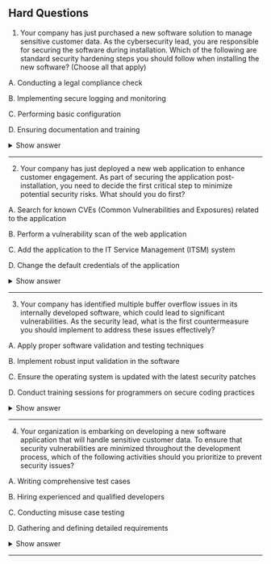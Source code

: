 ## Hard Questions ##

1. Your company has just purchased a new software solution to manage sensitive customer data. As the cybersecurity lead, you are responsible for securing the software during installation. Which of the following are standard security hardening steps you should follow when installing the new software? (Choose all that apply)

A. Conducting a legal compliance check

B. Implementing secure logging and monitoring

C. Performing basic configuration

D. Ensuring documentation and training

<details> <summary>Show answer</summary>

Correct Answers:

✅ B. Implementing secure logging and monitoring
✅ C. Performing basic configuration

Explanation:

Implementing secure logging and monitoring: Ensures all activities (access, errors) are recorded for audits and threat detection. Continuous monitoring helps detect suspicious behaviors early.

Performing basic configuration: Includes changing default credentials, limiting permissions, and adjusting settings to minimize attack surfaces and enforce the Principle of Least Privilege.

Incorrect Answers:
❌ Conducting a legal compliance check: Important for governance but not a technical hardening step during installation.
❌ Ensuring documentation and training: Valuable for usability and operational success but does not directly secure the software during installation.

</details>

---

2. Your company has just deployed a new web application to enhance customer engagement. As part of securing the application post-installation, you need to decide the first critical step to minimize potential security risks. What should you do first?

A. Search for known CVEs (Common Vulnerabilities and Exposures) related to the application

B. Perform a vulnerability scan of the web application

C. Add the application to the IT Service Management (ITSM) system

D. Change the default credentials of the application

<details> <summary>Show answer</summary>

Correct Answer:

✅ D. Change the default credentials of the application

Explanation:
Changing default credentials is the first and most critical step after installing a web application. Default usernames and passwords are widely known and easily exploited by attackers. Securing these credentials immediately prevents unauthorized access.

Incorrect Answers:

❌ Perform a vulnerability scan of the web application: Important but should come after basic security configurations like changing default credentials. Scanning too early can reveal obvious vulnerabilities that are easily mitigated.

❌ Add the application to the IT Service Management (ITSM) system: An administrative task for tracking and monitoring, but it doesn’t directly reduce immediate security risks.

❌ Search for known CVEs related to the application: Valuable for patching and risk management but typically done after initial hardening steps like securing credentials.

</details>

---

3. Your company has identified multiple buffer overflow issues in its internally developed software, which could lead to significant vulnerabilities. As the security lead, what is the first countermeasure you should implement to address these issues effectively?

A. Apply proper software validation and testing techniques

B. Implement robust input validation in the software

C. Ensure the operating system is updated with the latest security patches

D. Conduct training sessions for programmers on secure coding practices

<details> <summary>Show answer</summary>

Correct Answer:

✅ D. Conduct training sessions for programmers on secure coding practices

Explanation:
Buffer overflow vulnerabilities often result from poor coding practices like inadequate input validation and improper memory handling. While technical fixes like input validation are important, training developers on secure coding is the foundational step to prevent these issues from occurring in the first place.

Incorrect Answers:

❌ Implement robust input validation in the software: This is an effective technical fix for existing code but does not prevent new vulnerabilities if developers are not trained.

❌ Ensure the operating system is updated with the latest security patches: While important for overall security, OS patching does not directly address application-level buffer overflows.

❌ Apply proper software validation and testing techniques: These are reactive steps to find vulnerabilities but don’t prevent insecure coding practices that cause them.

</details>

---

4. Your organization is embarking on developing a new software application that will handle sensitive customer data. To ensure that security vulnerabilities are minimized throughout the development process, which of the following activities should you prioritize to prevent security issues?

A. Writing comprehensive test cases

B. Hiring experienced and qualified developers

C. Conducting misuse case testing

D. Gathering and defining detailed requirements

<details> <summary>Show answer</summary>

Correct Answer:

✅ D. Gathering and defining detailed requirements

Explanation:
Security must be integrated from the very beginning of the software development lifecycle. By gathering and defining detailed requirements early on, the team can identify necessary security controls, assess potential risks, and align security goals with business needs. This proactive approach helps avoid costly fixes and vulnerabilities later in development.

Incorrect Answers:

❌ Hiring experienced and qualified developers: Important but insufficient without clear, security-focused requirements guiding development.

❌ Conducting misuse case testing: Useful later for identifying vulnerabilities, but it cannot replace the foundational security planning done during requirements gathering.

❌ Writing comprehensive test cases: Test cases verify functionality but won’t catch security issues unless those concerns are included in the initial requirements.

</details>

---
